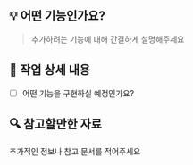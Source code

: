 ## 💡 어떤 기능인가요?

> 추가하려는 기능에 대해 간결하게 설명해주세요

## 📒 작업 상세 내용

- [ ] 어떤 기능을 구현하실 예정인가요?

## 🔍 참고할만한 자료

추가적인 정보나 참고 문서를 적어주세요
